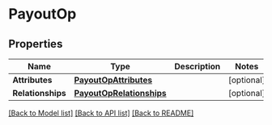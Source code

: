 # PayoutOp

## Properties
Name | Type | Description | Notes
------------ | ------------- | ------------- | -------------
**Attributes** | [**PayoutOpAttributes**](PayoutOpAttributes.md) |  | [optional] 
**Relationships** | [**PayoutOpRelationships**](PayoutOpRelationships.md) |  | [optional] 

[[Back to Model list]](../README.md#documentation-for-models) [[Back to API list]](../README.md#documentation-for-api-endpoints) [[Back to README]](../README.md)


